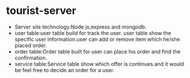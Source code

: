 # tourist-server
- Server site technology:Node js,express and mongodb.
- user table:user table build for track the user. user table show the specific user information.user can add or remove item which he/she placed order.
- order table:Order table built for user can place his order and find the confirmation.
- service table:Service table show which offer is continues.and it would be feel free to decide an order for a user.
